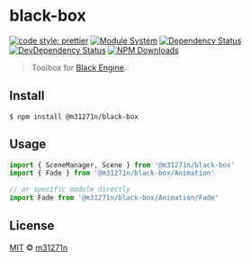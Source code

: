 # black-box

[![code style: prettier](https://img.shields.io/badge/code_style-prettier-ff69b4.svg)](https://github.com/prettier/prettier)
[![Module System](https://img.shields.io/badge/module%20system-ES%20Module-brightgreen.svg)](#)
[![Dependency Status](https://img.shields.io/david/m31271n/black-box.svg)](#)
[![DevDependency Status](https://img.shields.io/david/m31271n/black-box.svg)](#)
[![NPM Downloads](https://img.shields.io/npm/dm/@m31271n/black-box.svg)](#)

> Toolbox for [Black Engine](https://github.com/MassiveHeights/Black).

## Install

```
$ npm install @m31271n/black-box
```

## Usage

```js
import { SceneManager, Scene } from '@m31271n/black-box'
import { Fade } from '@m31271n/black-box/Animation'

// or specific module directly
import Fade from '@m31271n/black-box/Animation/Fade'
```

## License

[MIT](https://stack.m31271n.com/licenses/MIT.txt) © [m31271n](https://stack.m31271n.com)
